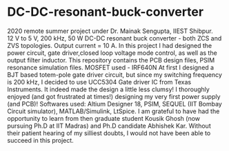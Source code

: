 # DC-DC-resonant-buck-converter
2020 remote summer project under Dr. Mainak Sengupta, IIEST Shibpur.  
12 V to 5 V, 200 kHz, 50 W DC-DC resonant buck converter - both ZCS and ZVS topologies. Output current = 10 A.
In this project I had designed the power circuit, gate driver,closed loop voltage mode control, as well as the output filter inductor. This repository contains the PCB design files, PSIM resonance simulation files.
MOSFET used - IRF640N
At first I designed a BJT based totem-pole gate driver circuit, but since my switching frequency is 200 kHz, I decided to use UCC5304 Gate driver IC from Texas Instruments. It indeed made the design a little less clumsy!
I thoroughly enjoyed (and got frustrated at times!) designing my very first power supply (and PCB)!
Softwares used: Altium Designer 18, PSIM, SEQUEL (IIT Bombay Circuit simulator), MATLAB/Simulink, LtSpice.
I am grateful to have had the opportunity to learn from then graduate student Kousik Ghosh (now pursuing Ph.D at IIT Madras) and Ph.D candidate Abhishek Kar. Without their patient hearing of my silliest doubts, I would not have been able to succeed in this project.
